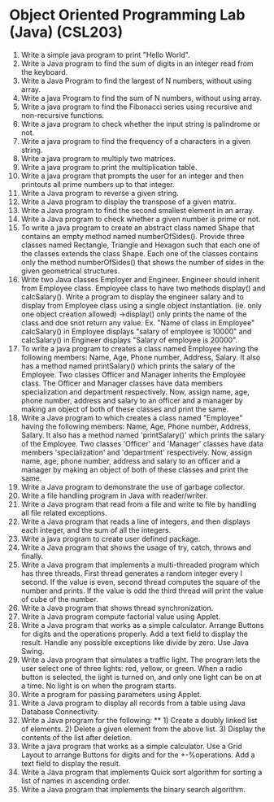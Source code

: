 # Object Oriented Programming Lab (Java) (CSL203)

1. Write a simple java program to print "Hello World".
2. Write a Java program to find the sum of digits in an integer read from the keyboard.
3. Write a Java Program to find the largest of N numbers, without using array.
4. Write a java Program to find the sum of N numbers, without using array.
5. Write a java program to find the Fibonacci series using recursive and non-recursive functions.
6. Write a java program to check whether the input string is palindrome or not.
7. Write a java program to find the frequency of a characters in a given string.
8. Write a java program to multiply two matrices.
9. Write a java program to print the multiplication table.
10. Write a java program that prompts the user for an integer and then printouts all prime numbers up to that integer.
11. Write a Java program to reverse a given string.
12. Write a Java program to display the transpose of a given matrix.
13. Write a Java program to find the second smallest element in an array.
14. Write a Java program to check whether a given number is prime or not.
15. To write a java program to create an abstract class named Shape that contains an empty method named numberOfSides(). Provide three classes named Rectangle, Triangle and Hexagon such that each one of the classes extends the class Shape. Each one of the classes contains only the method numberOfSides() that shows the number of sides in the given geometrical structures.
16. Write two Java classes Employer and Engineer. Engineer should inherit from Employee class. Employee class to have two methods display() and calcSalary(). Write a program to display the engineer salary and to display from Employee class using a single object instantiation. (ie. only one object creation allowed) ->display() only prints the name of the class and doe snot return any value. Ex. "Name of class in Employee" calcSalary() in Employee displays "salary of employee is 10000" and calcSalary() in Engineer displays "Salary of employee is 20000".
17. To write a java program to creates a class named Employee having the following members: Name, Age, Phone number, Address, Salary. It also has a method named printSalary() which prints the salary of the Employee. Two classes Officer and Manager inherits the Employee class. The Officer and Manager classes have data members specialization and department respectively. Now, assign name, age, phone number, address and salary to an officer and a manager by making an object of both of these classes and print the same.
18. Write a Java program to which creates a class named "Employee" having the following members: Name, Age, Phone number, Address, Salary. It also has a method named 'printSalary()' which prints the salary of the Employee. Two classes 'Officer' and 'Manager' classes have data members 'specialization' and 'department' respectively. Now, assign name, age, phone number, address and salary to an officer and a manager by making an object of both of these classes and print the same.
19. Write a Java program to demonstrate the use of garbage collector.
20. Write a file handling program in Java with reader/writer.
21. Write a Java program that read from a file and write to file by handling all file related exceptions.
22. Write a Java program that reads a line of integers, and then displays each integer, and the sum of all the integers.
23. Write a java program to create user defined package.
24. Write a Java program that shows the usage of try, catch, throws and finally.
25. Write a Java program that implements a multi-threaded program which has three threads. First thread generates a random integer every I second. If the value is even, second thread computes the square of the number and prints. If the value is odd the third thread will print the value of cube of the number.
26. Write a Java program that shows thread synchronization.
27. Write a Java program compute factorial value using Applet.
28. Write a Java program that works as a simple calculator. Arrange Buttons for digits and the operations properly. Add a text field to display the result. Handle any possible exceptions like divide by zero. Use Java Swing.
29. Write a Java program that simulates a traffic light. The program lets the user select one of three lights: red, yellow, or green. When a radio button is selected, the light is turned on, and only one light can be on at a time. No light is on when the program starts.
30. Write a program for passing parameters using Applet.
31. Write a Java program to display all records from a table using Java Database Connectivity.
32. Write a Java program for the following: ** 1) Create a doubly linked list of elements. 2) Delete a given element from the above list. 3) Display the contents of the list after deletion.
33. Write a java program that works as a simple calculator. Use a Grid Layout to arrange Buttons for digits and for the +-%operations. Add a text field to display the result.
34. Write a Java program that implements Quick sort algorithm for sorting a list of names in ascending order.
35. Write a Java program that implements the binary search algorithm.

